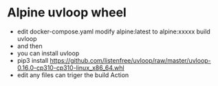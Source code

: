 # Alpine uvloop wheel

* edit docker-compose.yaml modify alpine:latest to alpine:xxxxx build uvloop
* and then
* you can install uvloop
* pip3 install https://github.com/listenfree/uvloop/raw/master/uvloop-0.16.0-cp310-cp310-linux_x86_64.whl
* edit any files can triger the build Action
